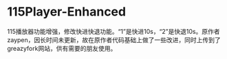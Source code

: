 # 115Player-Enhanced
115播放器功能增强，修改快进快退功能。“1”是快进10s，“2”是快退10s。原作者zaypen，因长时间未更新，故在原作者代码基础上做了一些改进，同时上传到了greazyfork网站，供有需要的朋友使用。
